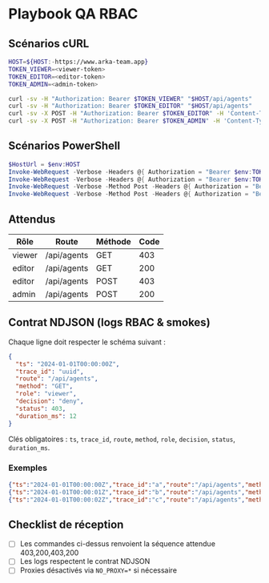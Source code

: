# Playbook QA RBAC

## Scénarios cURL
```bash
HOST=${HOST:-https://www.arka-team.app}
TOKEN_VIEWER=<viewer-token>
TOKEN_EDITOR=<editor-token>
TOKEN_ADMIN=<admin-token>

curl -sv -H "Authorization: Bearer $TOKEN_VIEWER" "$HOST/api/agents"
curl -sv -H "Authorization: Bearer $TOKEN_EDITOR" "$HOST/api/agents"
curl -sv -X POST -H "Authorization: Bearer $TOKEN_EDITOR" -H 'Content-Type: application/json' -d '{}' "$HOST/api/agents"
curl -sv -X POST -H "Authorization: Bearer $TOKEN_ADMIN" -H 'Content-Type: application/json' -d '{}' "$HOST/api/agents"
```

## Scénarios PowerShell
```ps1
$HostUrl = $env:HOST
Invoke-WebRequest -Verbose -Headers @{ Authorization = "Bearer $env:TOKEN_VIEWER" } "$HostUrl/api/agents"
Invoke-WebRequest -Verbose -Headers @{ Authorization = "Bearer $env:TOKEN_EDITOR" } "$HostUrl/api/agents"
Invoke-WebRequest -Verbose -Method Post -Headers @{ Authorization = "Bearer $env:TOKEN_EDITOR" } -Body '{}' "$HostUrl/api/agents"
Invoke-WebRequest -Verbose -Method Post -Headers @{ Authorization = "Bearer $env:TOKEN_ADMIN" } -Body '{}' "$HostUrl/api/agents"
```

## Attendus

| Rôle   | Route           | Méthode | Code |
| ------ | --------------- | ------- | ---- |
| viewer | /api/agents     | GET     | 403  |
| editor | /api/agents     | GET     | 200  |
| editor | /api/agents     | POST    | 403  |
| admin  | /api/agents     | POST    | 200  |

## Contrat NDJSON (logs RBAC & smokes)

Chaque ligne doit respecter le schéma suivant :
```json
{
  "ts": "2024-01-01T00:00:00Z",
  "trace_id": "uuid",
  "route": "/api/agents",
  "method": "GET",
  "role": "viewer",
  "decision": "deny",
  "status": 403,
  "duration_ms": 12
}
```

Clés obligatoires : `ts`, `trace_id`, `route`, `method`, `role`, `decision`, `status`, `duration_ms`.

### Exemples
```json
{"ts":"2024-01-01T00:00:00Z","trace_id":"a","route":"/api/agents","method":"GET","role":"viewer","decision":"deny","status":403,"duration_ms":8}
{"ts":"2024-01-01T00:00:01Z","trace_id":"b","route":"/api/agents","method":"GET","role":"editor","decision":"allow","status":200,"duration_ms":7}
{"ts":"2024-01-01T00:00:02Z","trace_id":"c","route":"/api/agents","method":"POST","role":"admin","decision":"allow","status":200,"duration_ms":9}
```

## Checklist de réception
- [ ] Les commandes ci-dessus renvoient la séquence attendue 403,200,403,200
- [ ] Les logs respectent le contrat NDJSON
- [ ] Proxies désactivés via `NO_PROXY=*` si nécessaire
